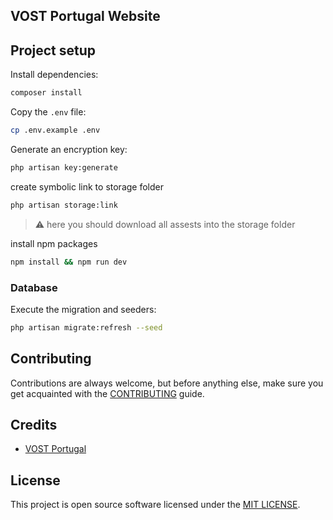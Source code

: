 ## VOST Portugal Website

## Project setup
Install dependencies:
```sh
composer install
```

Copy the `.env` file:
```sh
cp .env.example .env
```

Generate an encryption key:
```sh
php artisan key:generate
```

create symbolic link to storage folder
```sh
php artisan storage:link
```
>:warning: here you should download all assests into the storage folder

install npm packages
```sh
npm install && npm run dev
```

### Database
Execute the migration and seeders:
```sh
php artisan migrate:refresh --seed
```

## Contributing
Contributions are always welcome, but before anything else, make sure you get acquainted with the [CONTRIBUTING](CONTRIBUTING.md) guide.

## Credits
- [VOST Portugal](https://github.com/vostpt)

## License
This project is open source software licensed under the [MIT LICENSE](LICENSE.MD).
